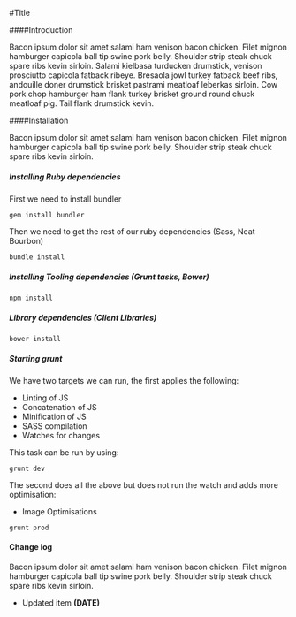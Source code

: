 #Title

####Introduction

Bacon ipsum dolor sit amet salami ham venison bacon chicken. Filet mignon hamburger capicola ball tip swine pork belly. Shoulder strip steak chuck spare ribs kevin sirloin. Salami kielbasa turducken drumstick, venison prosciutto capicola fatback ribeye. Bresaola jowl turkey fatback beef ribs, andouille doner drumstick brisket pastrami meatloaf leberkas sirloin. Cow pork chop hamburger ham flank turkey brisket ground round chuck meatloaf pig. Tail flank drumstick kevin.

####Installation

Bacon ipsum dolor sit amet salami ham venison bacon chicken. Filet mignon hamburger capicola ball tip swine pork belly. Shoulder strip steak chuck spare ribs kevin sirloin.

##### Installing Ruby dependencies

First we need to install bundler

```
gem install bundler
```

Then we need to get the rest of our ruby dependencies (Sass, Neat Bourbon)

```
bundle install
```

##### Installing Tooling dependencies (Grunt tasks, Bower)

```
npm install
```

##### Library dependencies (Client Libraries)

```
bower install
```

##### Starting grunt

We have two targets we can run, the first applies the following:


* Linting of JS
* Concatenation of JS
* Minification of JS
* SASS compilation
* Watches for changes

This task can be run by using:

```
grunt dev
```

The second does all the above but does not run the watch and adds more optimisation:

* Image Optimisations

```
grunt prod
```



#### Change log

Bacon ipsum dolor sit amet salami ham venison bacon chicken. Filet mignon hamburger capicola ball tip swine pork belly. Shoulder strip steak chuck spare ribs kevin sirloin.

* Updated item **(DATE)**